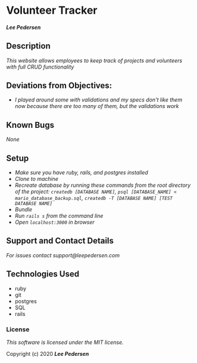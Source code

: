 # Volunteer Tracker

#### _Lee Pedersen_

## Description

_This website allows employees to keep track of projects and volunteers with full CRUD functionality_

## Deviations from Objectives:
* _I played around some with validations and my specs don't like them now because there are too many of them, but the validations work_

## Known Bugs
_None_

## Setup
* _Make sure you have ruby, rails, and postgres installed_
* _Clone to machine_
* _Recreate database by running these commands from the root directory of the project: `createdb [DATABASE NAME]`, `psql [DATABASE_NAME] < mario_database_backup.sql`, `createdb -T [DATABASE NAME] [TEST DATABASE NAME]`_
* _Bundle_
* _Run `rails s` from the command line_
* _Open `localhost:3000` in browser_

## Support and Contact Details
_For issues contact support@leepedersen.com_

## Technologies Used
* ruby
* git
* postgres
* SQL
* rails

### License
*This software is licensed under the MIT license.*

Copyright (c) 2020 **_Lee Pedersen_**
